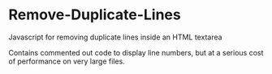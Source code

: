# Remove-Duplicate-Lines
Javascript for removing duplicate lines inside an HTML textarea

Contains commented out code to display line numbers, but at a serious cost of performance on very large files.
